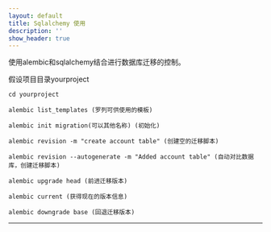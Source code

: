 ```yaml
---
layout: default
title: Sqlalchemy 使用
description: ''
show_header: true
---
```



使用alembic和sqlalchemy结合进行数据库迁移的控制。

假设项目目录yourproject

```
cd yourproject

alembic list_templates (罗列可供使用的模板)

alembic init migration(可以其他名称) (初始化)

alembic revision -m "create account table" (创建空的迁移脚本)

alembic revision --autogenerate -m "Added account table" (自动对比数据库，创建迁移脚本)

alembic upgrade head (前进迁移版本)

alembic current (获得现在的版本信息)

alembic downgrade base (回退迁移版本)
```

***